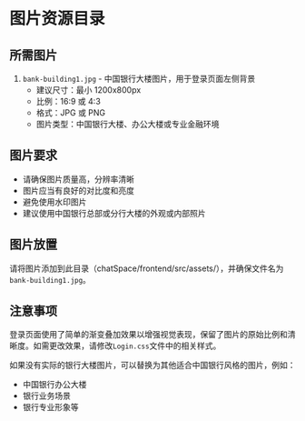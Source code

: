 # 图片资源目录

## 所需图片

1. `bank-building1.jpg` - 中国银行大楼图片，用于登录页面左侧背景
   - 建议尺寸：最小 1200x800px
   - 比例：16:9 或 4:3
   - 格式：JPG 或 PNG
   - 图片类型：中国银行大楼、办公大楼或专业金融环境

## 图片要求
- 请确保图片质量高，分辨率清晰
- 图片应当有良好的对比度和亮度
- 避免使用水印图片
- 建议使用中国银行总部或分行大楼的外观或内部照片

## 图片放置
请将图片添加到此目录（chatSpace/frontend/src/assets/），并确保文件名为`bank-building1.jpg`。

## 注意事项
登录页面使用了简单的渐变叠加效果以增强视觉表现，保留了图片的原始比例和清晰度。如需更改效果，请修改`Login.css`文件中的相关样式。

如果没有实际的银行大楼图片，可以替换为其他适合中国银行风格的图片，例如：
- 中国银行办公大楼
- 银行业务场景
- 银行专业形象等 
